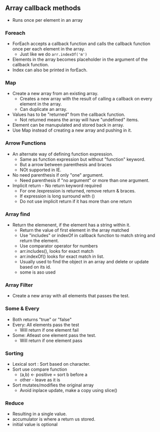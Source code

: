 ## Array callback methods
- Runs once per element in an array

### Foreach
- ForEach accepts a callback function and calls the callback function once per each element in the array.
    - Just like we do `arr.indexOf('m')`
- Elements in the array becomes placeholder in the argument of the callback function.
- Index can also be printed in forEach.

### Map
- Create a new array from an existing array.
    - Creates a new array with the result of calling a callback on every element in the array.
    - Can duplicate an array.
- Values has to be "returned" from the callback function.
    - Not returned means the array will have "undefined" items.
- Element can be manupulated and stored back in array.
- Use Map instead of creating a new array and pushing in it. 

### Arrow Functions
- An alternate way of defining function expression.
    - Same as function expression but without "function" keyword.
    - But a arrow between parenthesis and braces
    - NOt supported in IE.
- No need parenthesis if only "one" argument.
    - Need parenthesis if "no argument" or more than one argument.
- Implicit return - No return keyword required
    - For one /expression is returned, remove return & braces.
    - If expression is long surround with ()
    -  Do not use implicit return if it has more than one return 

### Array find
- Return the elemenent, if the element has a string within it.
    - Return the value of first element in the array matched
    - Use "includes" or indexOf in callback function to match string and return the element.
    - Use comparator operator for numbers
    - arr.includes(), looks for exact match
    - arr.indexOf() looks for exact match in list.
    - Usually used to find the object in an array and delete or update based on its id.
    - some is aso used 
### Array Filter
- Create a new array with all elements that passes the test.

### Some & Every
- Both returns "true" or "false"
- Every: All elements pass the test
    - Will return if one element fail
- Some: Atleast one element pass the test.
    - Will return if one element pass
### Sorting
- Lexical sort : Sort based on character.
- Sort use compare function
    - (a,b) <- positive = sort b before a
    - other - leave as it is
- Sort mutates/modifies the original array
    - Avoid inplace update, make a copy using slice()
### Reduce
- Resulting in a single value. 
- accumulator is where a return us stored.
- initial value is optional